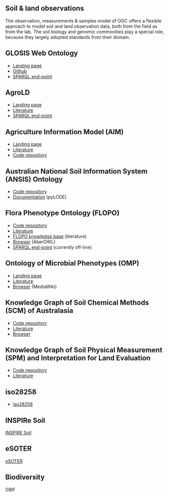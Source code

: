 ## Soil & land observations

The observation, measurements & samples model of OGC offers a flexible approach to model soil and land observation data, both from the field as from the lab. The soil biology and genomic commonities play a special role, because they largely adopted standards from their domain.



## GLOSIS Web Ontology
- [Landing page](https://glosis-ld.github.io/glosis/)
- [Github](https://github.com/glosis-ld/glosis)
- [SPARQL end-point](http://virtuoso.isric.org)

## AgroLD
- [Landing page](http://agrold.southgreen.fr)
- [Literature](https://agritrop.cirad.fr/593483/)
- [SPARQL end-point](http://agrold.southgreen.fr/aldp/sparqleditor.jsp)

## Agriculture Information Model (AIM)
- [Landing page](https://h2020-demeter.eu/an-update-on-the-agriculture-information-model/)
- [Literature](https://link.springer.com/chapter/10.1007/978-3-030-84152-2_1)
- [Code repository](https://github.com/rapw3k/DEMETER/tree/master/models)

## Australian National Soil Information System (ANSIS) Ontology
- [Code repository](https://github.com/ANZSoilData/def-au-domain)
- [Documentation](https://raw.githack.com/ANZSoilData/def-au-domain/main/doc/domain.html) (pyLODE)

## Flora Phenotype Ontology (FLOPO)
- [Code repository](https://github.com/flora-phenotype-ontology/flopoontology)
- [Literature](https://link.springer.com/content/pdf/10.1186/s13326-016-0107-8.pdf)
- [FLOPO knowledge base](https://www.researchgate.net/profile/Claus-Weiland-2/publication/326347121_The_Flora_Phenotype_Ontology_FLOPO_and_the_FLOPO_Knowledgebase/links/5b59fca4458515c4b249f62f/The-Flora-Phenotype-Ontology-FLOPO-and-the-FLOPO-Knowledgebase.pdf) (literature)
- [Browser](http://aber-owl.net/ontology/FLOPO/#/) (AberOWL)
- [SPARQL end-point](http://flopo.senckenberg.de/sparql) (currently off-line)

## Ontology of Microbial Phenotypes (OMP)
- [Landing page](https://microbialphenotypes.org/)
- [Literature](https://link.springer.com/content/pdf/10.1186/s12866-014-0294-3.pdf)
- [Browser](https://microbialphenotypes.org/wiki/index.php?title=Category:OMP:0000000_!_microbial_phenotype) (MediaWiki)

## Knowledge Graph of Soil Chemical Methods (SCM) of Australasia
- [Code repository](https://github.com/ANZSoilData/def-au-scm)
- [Literature](https://catalogue.nla.gov.au/Record/4854518)
- [Browser](https://vocabs.ardc.edu.au/viewById/634)

## Knowledge Graph of Soil Physical Measurement (SPM) and Interpretation for Land Evaluation
- [Code repository](https://github.com/ANZSoilData/def-au-spmile)
- [Literature](https://ebooks.publish.csiro.au/content/soil-physical-measurement-and-interpretation-land-evaluation)


## iso28258

- [iso28258](https://www.iso.org/standard/44595.html)

## INSPIRe Soil

[INSPIRE Soil](https://github.com/INSPIRE-MIF/technical-guidelines/blob/main/data/so/dataspecification_so.adoc)

## eSOTER

[eSOTER](https://esoter.net/products/)

## Biodiversity

GBIF